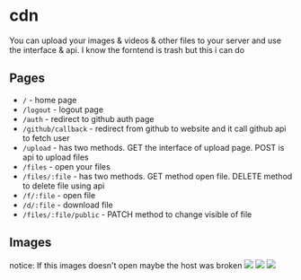 # cdn

You can upload your images & videos & other files to your server and use the interface & api.
I know the forntend is trash but this i can do 

## Pages
- `/` - home page
- `/logout` - logout page
- `/auth` - redirect to github auth page
- `/github/callback` - redirect from github to website and it call github api to fetch user
- `/upload` - has two methods. GET the interface of upload page. POST is api to upload files
- `/files` - open your files
- `/files/:file` - has two methods. GET method open file. DELETE method to delete file using api
- `/f/:file` - open file
- `/d/:file` - download file
- `/files/:file/public` - PATCH method to change visible of file

## Images
notice: If this images doesn't open maybe the host was broken
<img src="https://cdn.hazemmeqdad.com/f/Screenshot from 2023-12-15 02-07-11.png">
<img src="https://cdn.hazemmeqdad.com/f/Screenshot from 2023-12-15 02-08-23.png">
<img src="https://cdn.hazemmeqdad.com/f/Screenshot from 2023-12-15 02-09-03.png">
